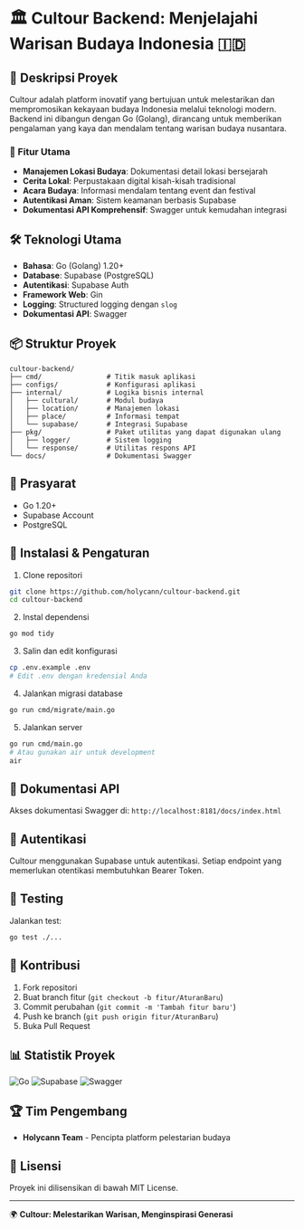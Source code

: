 # 🏛️ Cultour Backend: Menjelajahi Warisan Budaya Indonesia 🇮🇩

## 🌟 Deskripsi Proyek

Cultour adalah platform inovatif yang bertujuan untuk melestarikan dan mempromosikan kekayaan budaya Indonesia melalui teknologi modern. Backend ini dibangun dengan Go (Golang), dirancang untuk memberikan pengalaman yang kaya dan mendalam tentang warisan budaya nusantara.

### 🚀 Fitur Utama

- **Manajemen Lokasi Budaya**: Dokumentasi detail lokasi bersejarah
- **Cerita Lokal**: Perpustakaan digital kisah-kisah tradisional
- **Acara Budaya**: Informasi mendalam tentang event dan festival
- **Autentikasi Aman**: Sistem keamanan berbasis Supabase
- **Dokumentasi API Komprehensif**: Swagger untuk kemudahan integrasi

## 🛠️ Teknologi Utama

- **Bahasa**: Go (Golang) 1.20+
- **Database**: Supabase (PostgreSQL)
- **Autentikasi**: Supabase Auth
- **Framework Web**: Gin
- **Logging**: Structured logging dengan `slog`
- **Dokumentasi API**: Swagger

## 📦 Struktur Proyek

```
cultour-backend/
├── cmd/                # Titik masuk aplikasi
├── configs/            # Konfigurasi aplikasi
├── internal/           # Logika bisnis internal
│   ├── cultural/       # Modul budaya
│   ├── location/       # Manajemen lokasi
│   ├── place/          # Informasi tempat
│   └── supabase/       # Integrasi Supabase
├── pkg/                # Paket utilitas yang dapat digunakan ulang
│   ├── logger/         # Sistem logging
│   └── response/       # Utilitas respons API
└── docs/               # Dokumentasi Swagger
```

## 🔧 Prasyarat

- Go 1.20+
- Supabase Account
- PostgreSQL

## 🚀 Instalasi & Pengaturan

1. Clone repositori
```bash
git clone https://github.com/holycann/cultour-backend.git
cd cultour-backend
```

2. Instal dependensi
```bash
go mod tidy
```

3. Salin dan edit konfigurasi
```bash
cp .env.example .env
# Edit .env dengan kredensial Anda
```

4. Jalankan migrasi database
```bash
go run cmd/migrate/main.go
```

5. Jalankan server
```bash
go run cmd/main.go
# Atau gunakan air untuk development
air
```

## 📘 Dokumentasi API

Akses dokumentasi Swagger di:
`http://localhost:8181/docs/index.html`

## 🔐 Autentikasi

Cultour menggunakan Supabase untuk autentikasi. Setiap endpoint yang memerlukan otentikasi membutuhkan Bearer Token.

## 🧪 Testing

Jalankan test:
```bash
go test ./...
```

## 🤝 Kontribusi

1. Fork repositori
2. Buat branch fitur (`git checkout -b fitur/AturanBaru`)
3. Commit perubahan (`git commit -m 'Tambah fitur baru'`)
4. Push ke branch (`git push origin fitur/AturanBaru`)
5. Buka Pull Request

## 📊 Statistik Proyek

![Go](https://img.shields.io/badge/go-%2300ADD8.svg?style=for-the-badge&logo=go&logoColor=white)
![Supabase](https://img.shields.io/badge/Supabase-3ECF8E?style=for-the-badge&logo=supabase&logoColor=white)
![Swagger](https://img.shields.io/badge/-Swagger-%23Clojure?style=for-the-badge&logo=swagger&logoColor=white)

## 🏆 Tim Pengembang

- **Holycann Team** - Pencipta platform pelestarian budaya

## 📜 Lisensi

Proyek ini dilisensikan di bawah MIT License.

---

🌍 **Cultour: Melestarikan Warisan, Menginspirasi Generasi** 